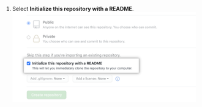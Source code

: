 1. Select **Initialize this repository with a README**.
  ![Initialize this repository with a README checkbox](/assets/images/help/repository/initialize-with-readme.png)

